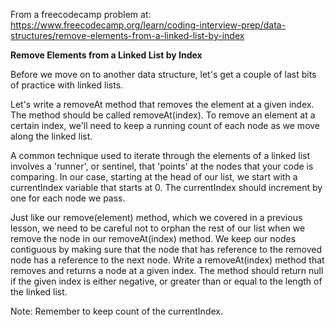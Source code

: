 From a freecodecamp problem at:
https://www.freecodecamp.org/learn/coding-interview-prep/data-structures/remove-elements-from-a-linked-list-by-index

**Remove Elements from a Linked List by Index**

Before we move on to another data structure, let's get a couple of last bits of practice with linked lists.

Let's write a removeAt method that removes the element at a given index. The method should be called removeAt(index). To remove an element at a certain index, we'll need to keep a running count of each node as we move along the linked list.

A common technique used to iterate through the elements of a linked list involves a 'runner', or sentinel, that 'points' at the nodes that your code is comparing. In our case, starting at the head of our list, we start with a currentIndex variable that starts at 0. The currentIndex should increment by one for each node we pass.

Just like our remove(element) method, which we covered in a previous lesson, we need to be careful not to orphan the rest of our list when we remove the node in our removeAt(index) method. We keep our nodes contiguous by making sure that the node that has reference to the removed node has a reference to the next node.
Write a removeAt(index) method that removes and returns a node at a given index. The method should return null if the given index is either negative, or greater than or equal to the length of the linked list.

Note: Remember to keep count of the currentIndex.

